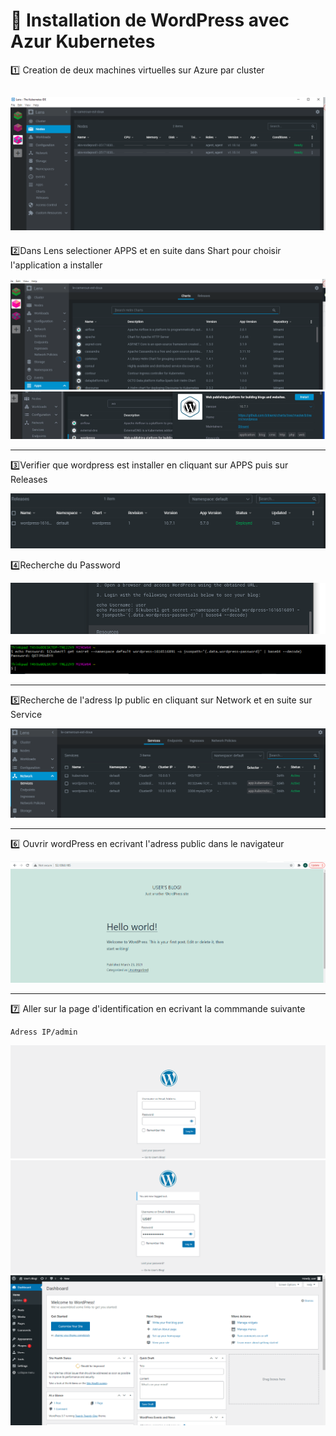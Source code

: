 # :rainbow: Installation de WordPress avec Azur Kubernetes

:one: Creation de deux machines virtuelles sur Azure par cluster

![image](wp1.PNG)
-----
:two:Dans Lens selectioner APPS et en suite dans Shart pour choisir l'application a installer 

![image](wp10.PNG)
![image](wp11.PNG)

-----
:three:Verifier que wordpress est installer en cliquant sur APPS puis sur Releases

![image](wp12.PNG)

:four:Recherche du Password 

![image](wp3.PNG)

![image](wp4.PNG)

-------
:five:Recherche de l'adress Ip public en cliquant sur Network et en suite sur Service 

![image](wp5.PNG)

-------
:six: Ouvrir wordPress en ecrivant l'adress public dans le navigateur 

![image](wp6.PNG)

-------
:seven: Aller sur la page d'identification en ecrivant la commmande suivante 

```
Adress IP/admin

```
![image](wp7.PNG)
![image](wp8.PNG)
![image](wp9.PNG)







